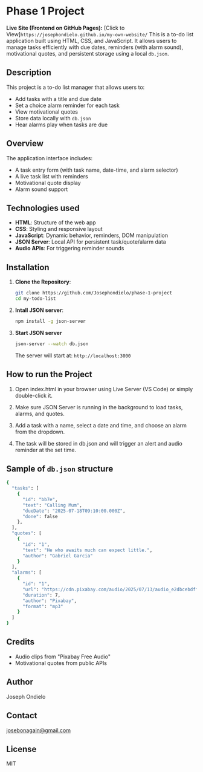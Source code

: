 # Phase 1 Project
**Live Site (Frontend on GitHub Pages):** [Click to View]`https://josephondielo.github.io/my-own-website/`
This is a to-do list application built using HTML, CSS, and JavaScript. It allows users to manage tasks efficiently with due dates, reminders (with alarm sound), motivational quotes, and persistent storage using a local `db.json`.
## Description
 This project is a to-do list manager that allows users to:
- Add tasks with a title and due date
- Set a choice alarm reminder for each task
- View motivational quotes
- Store data locally with `db.json`
- Hear alarms play when tasks are due
## Overview
The application interface includes:
- A task entry form (with task name, date-time, and alarm selector)
- A live task list with reminders
- Motivational quote display
- Alarm sound support
## Technologies used

- **HTML**: Structure of the web app
- **CSS**: Styling and responsive layout
- **JavaScript**: Dynamic behavior, reminders, DOM manipulation
- **JSON Server**: Local API for persistent task/quote/alarm data
- **Audio APIs**: For triggering reminder sounds

## Installation

1. **Clone the Repository**:
   ```bash
   git clone https://github.com/Josephondielo/phase-1-project
   cd my-todo-list

2. **Intall JSON server**:
   ```bash
   npm install -g json-server

3. **Start JSON server**
   ```bash 
   json-server --watch db.json

   ```
   The server will start at: `http://localhost:3000`

## How to run the Project

1. Open index.html in your browser using Live Server (VS Code) or simply double-click it.

2. Make sure JSON Server is running in the background to load tasks, alarms, and quotes.

3. Add a task with a name, select a date and time, and choose an alarm from the dropdown.

4. The task will be stored in db.json and will trigger an alert and audio reminder at the set time.

## Sample of `db.json` structure
```bash json 
{
  "tasks": [
    {
      "id": "bb7e",
      "text": "Calling Mum",
      "dueDate": "2025-07-18T09:10:00.000Z",
      "done": false
    },
  ],
  "quotes": [
    {
      "id": "1",
      "text": "He who awaits much can expect little.",
      "author": "Gabriel Garcia"
    }
  ],
  "alarms": [
    {
      "id": "1",
      "url": "https://cdn.pixabay.com/audio/2025/07/13/audio_e2dbcebdff.mp3",
      "duration": 7,
      "author": "Pixabay",
      "format": "mp3"
    }
  ]
}

```
## Credits
- Audio clips from "Pixabay Free Audio"
- Motivational quotes from public APIs 

## Author
Joseph Ondielo

## Contact
josebonagain@gmail.com

## License
MIT


